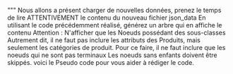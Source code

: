 
""" 
Nous allons a présent charger de nouvelles données,
prenez le temps de lire ATTENTIVEMENT le contenu du nouveau fichier json_data
En utilisant le code précédemment réalisé, générez un arbre qui en affiche le contenu
Attention : N'afficher que les Noeuds possédant des sous-classes
Autrement dit, il ne faut pas inclure les attributs des Produits, mais seulement les catégories de produit.
Pour ce faire, il ne faut inclure que les noeuds qui ne sont pas terminaux
Les noeuds sans enfants doivent être skippés.
voici le Pseudo code pour vous aider à rédiger le code.


